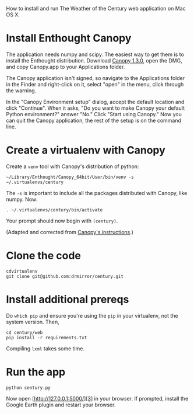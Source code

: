 How to install and run The Weather of the Century web application on Mac OS X.

# Install Enthought Canopy

The application needs numpy and scipy. The easiest way to get them is to
install the Enthought distribution. Download [Canopy 1.3.0][1], open the DMG,
and copy Canopy.app to your Applications folder.

[1]: https://www.enthought.com/downloads/canopy/osx-64/free/

The Canopy application isn't signed, so navigate to the Applications folder in the Finder
and right-click on it, select "open" in the menu, click through the warning.

In the "Canopy Environment setup" dialog, accept the default location and click
"Continue". When it asks, "Do you want to make Canopy your default Python environment?"
answer "No." Click "Start using Canopy." Now you can quit the Canopy application,
the rest of the setup is on the command line.

# Create a virtualenv with Canopy

Create a `venv` tool with Canopy's distribution of python:

    ~/Library/Enthought/Canopy_64bit/User/bin/venv -s ~/.virtualenvs/century

The `-s` is important to include all the packages distributed with Canopy,
like numpy. Now:

    . ~/.virtualenvs/century/bin/activate

Your prompt should now begin with `(century)`.

(Adapted and corrected from [Canopy's instructions][2].)

[2]: http://docs.enthought.com/canopy/configure/canopy-cli.html#scenario-creating-a-standalone-customizable-virtual-environment

# Clone the code

    cdvirtualenv
    git clone git@github.com:drmirror/century.git

# Install additional prereqs

Do `which pip` and ensure you're using the `pip` in your virtualenv, not the
system version. Then,

    cd century/web
    pip install -r requirements.txt

Compiling `lxml` takes some time.

# Run the app

    python century.py

Now open [http://127.0.0.1:5000/][3] in your browser. If prompted, install
the Google Earth plugin and restart your browser.

[3]: http://127.0.0.1:5000/